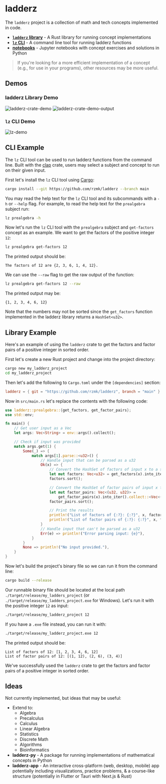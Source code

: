 # ladderz

The `ladderz` project is a collection of math and tech concepts implemented in code.

-   **[`ladderz` library](https://rzmk.github.io/ladderz/)** - A Rust library for running concept implementations
-   **[`lz` CLI](lz)** - A command line tool for running ladderz functions
-   **[notebooks](notebooks)** - Jupyter notebooks with concept exercises and solutions in Python

> If you're looking for a more efficient implementation of a concept (e.g., for use in your programs), other resources may be more useful.

## Demos

### ladderz Library Demo

![ladderz-crate-demo](https://github.com/rzmk/ladderz/assets/30333942/ebebe82d-f2f7-4604-9ea8-641325c90997)
![ladderz-crate-demo-output](https://github.com/rzmk/ladderz/assets/30333942/e84b981a-91ca-40ed-af1b-d3115be848fd)

### `lz` CLI Demo

![lz-demo](https://github.com/rzmk/ladderz/assets/30333942/e4f18934-b2bd-45cc-a948-ee28422f19e2)

## CLI Example

The `lz` CLI tool can be used to run ladderz functions from the command line. Built with the [clap](https://clap.rs) crate, users may select a subject and concept to run on their given input.

First let's install the `lz` CLI tool using [Cargo](https://doc.rust-lang.org/cargo/getting-started/installation.html):

```bash
cargo install --git https://github.com/rzmk/ladderz --branch main
```

You may read the help text for the `lz` CLI tool and its subcommands with a `-h` or `--help` flag. For example, to read the help text for the `prealgebra` subject run:

```bash
lz prealgebra -h
```

Now let's run the `lz` CLI tool with the `prealgebra` subject and `get-factors` concept as an example. We want to get the factors of the positive integer `12`:

```bash
lz prealgebra get-factors 12
```

The printed output should be:

```console
The factors of 12 are {2, 3, 6, 1, 4, 12}.
```

We can use the `--raw` flag to get the raw output of the function:

```bash
lz prealgebra get-factors 12 --raw
```

The printed output may be:

```console
{1, 2, 3, 4, 6, 12}
```

Note that the numbers may not be sorted since the `get_factors` function implemented in the ladderz library returns a `HashSet<u32>`.

## Library Example

Here's an example of using the `ladderz` crate to get the factors and factor pairs of a positive integer in sorted order.

First let's create a new Rust project and change into the project directory:

```bash
cargo new my_ladderz_project
cd my_ladderz_project
```

Then let's add the following to `Cargo.toml` under the `[dependencies]` section:

```toml
ladderz = { git = "https://github.com/rzmk/ladderz", branch = "main" }
```

Now in `src/main.rs` let's replace the contents with the following code:

```rust
use ladderz::prealgebra::{get_factors, get_factor_pairs};
use std::env;

fn main() {
    // Get user input as a Vec
    let args: Vec<String> = env::args().collect();

    // Check if input was provided
    match args.get(1) {
        Some(_) => {
            match args[1].parse::<u32>() {
                // Handle input that can be parsed as a u32
                Ok(x) => {
                    // Convert the HashSet of factors of input x to a sorted Vec
                    let mut factors: Vec<u32> = get_factors(x).into_iter().collect::<Vec<u32>>();
                    factors.sort();

                    // Convert the HashSet of factor pairs of input x to a sorted Vec
                    let mut factor_pairs: Vec<(u32, u32)> =
                        get_factor_pairs(x).into_iter().collect::<Vec<(u32, u32)>>();
                    factor_pairs.sort();

                    // Print the results
                    println!("List of factors of {:?}: {:?}", x, factors);
                    println!("List of factor pairs of {:?}: {:?}", x, factor_pairs);
                }
                // Handle input that can't be parsed as a u32
                Err(e) => println!("Error parsing input: {e}"),
            }
        }
        None => println!("No input provided."),
    }
}
```

Now let's build the project's binary file so we can run it from the command line:

```bash
cargo build --release
```

Our runnable binary file should be located at the local path `./target/release/my_ladders_project` (or `./target/release/my_ladders_project.exe` for Windows). Let's run it with the positive integer `12` as input:

```bash
./target/release/my_ladderz_project 12
```

If you have a `.exe` file instead, you can run it with:

```bash
./target/release/my_ladderz_project.exe 12
```

The printed output should be:

```
List of factors of 12: [1, 2, 3, 4, 6, 12]
List of factor pairs of 12: [(1, 12), (2, 6), (3, 4)]
```

We've successfully used the `ladderz` crate to get the factors and factor pairs of a positive integer in sorted order.

## Ideas

Not currently implemented, but ideas that may be useful:

-   Extend to:
    -   Algebra
    -   Precalculus
    -   Calculus
    -   Linear Algebra
    -   Statistics
    -   Discrete Math
    -   Algorithms
    -   Bioinformatics
-   **ladderz-py** - A package for running implementations of mathematical concepts in Python
-   **ladderz-app** - An interactive cross-platform (web, desktop, mobile) app potentially including visualizations, practice problems, & a course-like structure (potentially in Flutter or Tauri with Next.js & Rust)
